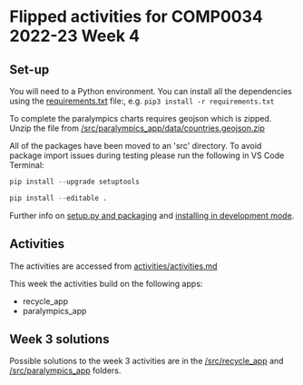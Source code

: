 # Flipped activities for COMP0034 2022-23 Week 4

## Set-up

You will need to a Python environment. You can install all the dependencies using the [requirements.txt](/requirements.txt) file:, e.g. `pip3 install -r requirements.txt`

To complete the paralympics charts requires geojson which is zipped. Unzip the file from [/src/paralympics_app/data/countries.geojson.zip](/src/paralympics_app/data/countries.geojson.zip)

All of the packages have been moved to an 'src' directory. To avoid package import issues during testing please run the following in VS Code Terminal:

```python
pip install --upgrade setuptools

pip install --editable .
```

Further info on [setup.py and packaging](https://setuptools.pypa.io/en/latest/userguide/quickstart.html) and [installing in development mode](https://setuptools.pypa.io/en/latest/userguide/development_mode.html).

## Activities

The activities are accessed from [activities/activities.md](/activities/activities.md)

This week the activities build on the following apps:

- recycle_app
- paralympics_app

## Week 3 solutions

Possible solutions to the week 3 activities are in the [/src/recycle_app](/src/recycle_app/) and [/src/paralympics_app](/src/paralympics_app/) folders.
